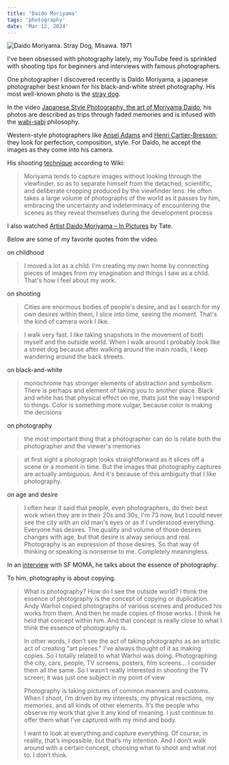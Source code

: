 ```yaml
---
title: 'Daido Moriyama'
tags: 'photography'
date: 'Mar 12, 2024'
---
```


![Daido Moriyama. Stray Dog, Misawa. 1971](/images/dog.jpg)

I've been obsessed with photography lately, my YouTube feed is sprinkled with shooting tips for beginners and interviews with famous photographers.

One photographer I discovered recently is Daido Moriyama, a japanese photographer best known for his black-and-white street photography. His most well-known photo is the [stray dog](https://cdn.flipsnack.com/widget/v2/flipsnackwidget.html?hash=ft90b8a51&bgcolor=EEEEEE&t=1506628342).

In the video [Japanese Style Photography, the art of Moriyama Daido](https://www.youtube.com/watch?v=I4qjkycmyyk), his photos are described as trips through faded memories and is infused with the [wabi-sabi](https://en.wikipedia.org/wiki/Wabi-sabi?useskin=vector) philosophy.

Western-style photographers like [Ansel Adams](https://en.wikipedia.org/wiki/Ansel_Adams) and [Henri Cartier-Bresson](https://en.wikipedia.org/wiki/Henri_Cartier-Bresson?useskin=vector); they look for perfection, composition, style. For Daido, he accept the images as they come into his camera.

His shooting [technique](https://en.wikipedia.org/wiki/Daid%C5%8D_Moriyama?useskin=vector#Technique) according to Wiki:

> Moriyama tends to capture images without looking through the viewfinder, so as to separate himself from the detached, scientific, and deliberate cropping produced by the viewfinder lens. He often takes a large volume of photographs of the world as it passes by him, embracing the uncertainty and indeterminacy of encountering the scenes as they reveal themselves during the development process

I also watched [Artist Daido Moriyama – In Pictures](https://www.youtube.com/watch?v=foWAs3V_lkg&list=WL) by Tate.

Below are some of my favorite quotes from the video.

on childhood

> I moved a lot as a child. I'm creating my own home by connecting pieces of images from my imagination and things I saw as a child. That's how I feel about my work.

on shooting

> Cities are enormous bodies of people's desire, and as I search for my own desires within them, I slice into time, seeing the moment. That's the kind of camera work I like.

> I walk very fast. I like taking snapshots in the movement of both myself and the outside world. When I walk around I probably look like a street dog because after walking around the main roads, I keep wandering around the back streets.

on black-and-white

> monochrome has stronger elements of abstraction and symbolism. There is perhaps and element of taking you to another place. Black and white has that physical effect on me, thats just the way I respond to things. Color is something more vulgar, because color is making the decisions

on photography

> the most important thing that a photographer can do is relate both the photographer and the viewer's memories

> at first sight a photograph looks straightforward as it slices off a scene or a moment in time. But the images that photography captures are actually ambiguous. And it's because of this ambiguity that I like photography.

on age and desire

> I often hear it said that people, even photographers, do their best work when they are in their 20s and 30s, I'm 73 now, but I could never see the city with an old man's eyes or as if I understood everything. Everyone has desires. The quality and volume of those desires changes with age, but that desire is alway serious and real. Photography is an expression of those desires. So that way of thinking or speaking is nonsense to me. Completely meaningless.

In an [interview](https://www.sfmoma.org/watch/daido-moriyama-essence-photography/?transcript=expand) with SF MOMA, he talks about the essence of photography.

To him, photography is about copying.

> What is photography? How do I see the outside world? I think the essence of photography is the concept of copying or duplication. Andy Warhol copied photographs of various scenes and produced his works from them. And then he made copies of those works. I think he held that concept within him. And that concept is really close to what I think the essence of photography is.
>
> In other words, I don’t see the act of taking photographs as an artistic act of creating "art pieces." I’ve always thought of it as making copies. So I totally related to what Warhol was doing. Photographing the city, cars, people, TV screens, posters, film screens... I consider them all the same. So I wasn’t really interested in shooting the TV screen; it was just one subject in my point of view
>
> Photography is taking pictures of common manners and customs. When I shoot, I’m driven by my interests, my physical reactions, my memories, and all kinds of other elements. It’s the people who observe my work that give it any kind of meaning. I just continue to offer them what I’ve captured with my mind and body.
>
> I want to look at everything and capture everything. Of course, in reality, that’s impossible, but that’s my intention. And I don’t walk around with a certain concept, choosing what to shoot and what not to. I don’t think.
